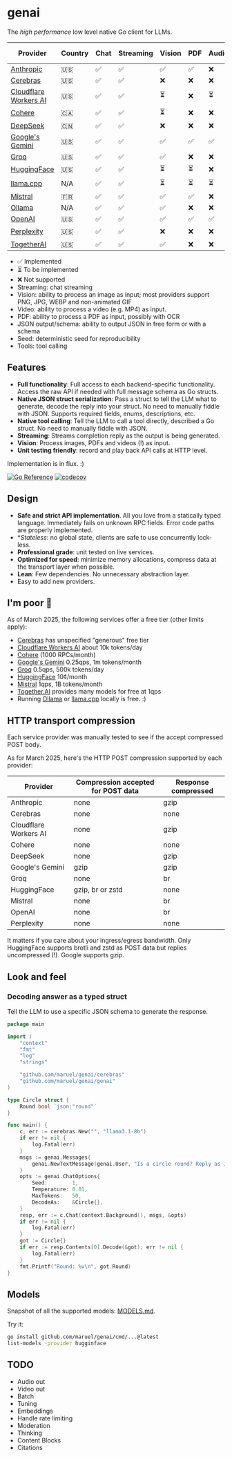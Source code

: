 # genai

The _high performance_ low level native Go client for LLMs.

| Provider                                                    | Country | Chat | Streaming | Vision | PDF | Audio | Video |JSON output | JSON schema | Seed | Tools |
| ----------------------------------------------------------- | ------- | ---- | --------- | ------ | --- | ----- | ----- | ----------- | ----------- | ---- | ----- |
| [Anthropic](https://console.anthropic.com/settings/billing) | 🇺🇸    | ✅   | ✅        | ✅     | ✅  | ❌    | ❌    | ❌          | ❌          | ❌   | ✅    |
| [Cerebras](https://cloud.cerebras.ai)                       | 🇺🇸    | ✅   | ✅        | ❌     | ❌  | ❌    | ❌    | ✅          | ✅          | ✅   | ✅    |
| [Cloudflare Workers AI](https://dash.cloudflare.com)        | 🇺🇸    | ✅   | ✅        | ⏳     | ❌  | ⏳    | ❌    | ✅          | ✅          | ✅   | ✅    |
| [Cohere](https://dashboard.cohere.com/billing)              | 🇨🇦    | ✅   | ✅        | ⏳     | ❌  | ❌    | ❌    | ✅          | ✅          | ✅   | ✅    |
| [DeepSeek](https://platform.deepseek.com)                   | 🇨🇳    | ✅   | ✅        | ❌     | ❌  | ❌    | ❌    | ✅          | ❌          | ❌   | ✅    |
| [Google's Gemini](http://aistudio.google.com)               | 🇺🇸    | ✅   | ✅        | ✅     | ✅  | ✅    | ✅    | ✅          | ✅          | ✅   | ✅    |
| [Groq](https://console.groq.com/dashboard/usage)            | 🇺🇸    | ✅   | ✅        | ✅     | ❌  | ❌    | ❌    | ✅          | ❌          | ✅   | ✅    |
| [HuggingFace](https://huggingface.co/settings/billing)      | 🇺🇸    | ✅   | ✅        | ⏳     | ⏳  | ❌    | ❌    | ⏳          | ⏳          | ✅   | ✅    |
| [llama.cpp](https://github.com/ggml-org/llama.cpp)          | N/A     | ✅   | ✅        | ⏳     | ⏳  | ⏳    | ⏳    | ⏳          | ⏳          | ✅   | ⏳    |
| [Mistral](https://console.mistral.ai/usage)                 | 🇫🇷    | ✅   | ✅        | ✅     | ✅  | ❌    | ❌    | ✅          | ✅          | ✅   | ✅    |
| [Ollama](https://ollama.com/)                               | N/A     | ✅   | ✅        | ✅     | ❌  | ❌    | ❌    | ❌          | ✅          | ✅   | ✅    |
| [OpenAI](https://platform.openai.com/usage)                 | 🇺🇸    | ✅   | ✅        | ✅     | ✅  | ✅    | ❌    | ✅          | ✅          | ✅   | ✅    |
| [Perplexity](https://www.perplexity.ai/settings/api)        | 🇺🇸    | ✅   | ✅        | ❌     | ❌  | ❌    | ❌    | ❌          | ⏳          | ❌   | ❌    |
| [TogetherAI](https://api.together.ai/settings/billing)      | 🇺🇸    | ✅   | ✅        | ✅     | ❌  | ❌    | ✅    | ✅          | ✅          | ✅   | ✅    |

- ✅ Implemented
- ⏳ To be implemented
- ❌ Not supported
- Streaming: chat streaming
- Vision: ability to process an image as input; most providers support PNG, JPG, WEBP and non-animated GIF
- Video: ability to process a video (e.g. MP4) as input.
- PDF: ability to process a PDF as input, possibly with OCR
- JSON output/schema: ability to output JSON in free form or with a schema
- Seed: deterministic seed for reproducibility
- Tools: tool calling

## Features

- **Full functionality**: Full access to each backend-specific functionality.
  Access the raw API if needed with full message schema as Go structs.
- **Native JSON struct serialization**: Pass a struct to tell the LLM what to
  generate, decode the reply into your struct. No need to manually fiddle with
  JSON. Supports required fields, enums, descriptions, etc.
- **Native tool calling**: Tell the LLM to call a tool directly, described a Go
  struct. No need to manually fiddle with JSON.
- **Streaming**: Streams completion reply as the output is being generated.
- **Vision**: Process images, PDFs and videos (!) as input.
- **Unit testing friendly**: record and play back API calls at HTTP level.

Implementation is in flux. :)

[![Go Reference](https://pkg.go.dev/badge/github.com/maruel/genai/.svg)](https://pkg.go.dev/github.com/maruel/genai/)
[![codecov](https://codecov.io/gh/maruel/genai/graph/badge.svg?token=VLBH363B6N)](https://codecov.io/gh/maruel/genai)

## Design

- **Safe and strict API implementation**. All you love from a statically typed
  language. Immediately fails on unknown RPC fields. Error code paths are
  properly implemented.
- **Stateless*: no global state, clients are safe to use concurrently lock-less.
- **Professional grade**: unit tested on live services.
- **Optimized for speed**: minimize memory allocations, compress data at the
  transport layer when possible.
- **Lean**: Few dependencies. No unnecessary abstraction layer.
- Easy to add new providers.


## I'm poor 💸

As of March 2025, the following services offer a free tier (other limits
apply):

- [Cerebras](https://cerebras.ai/inference) has unspecified "generous" free tier
- [Cloudflare Workers AI](https://developers.cloudflare.com/workers-ai/platform/pricing/) about 10k tokens/day
- [Cohere](https://docs.cohere.com/docs/rate-limits) (1000 RPCs/month)
- [Google's Gemini](https://ai.google.dev/gemini-api/docs/rate-limits) 0.25qps, 1m tokens/month
- [Groq](https://console.groq.com/docs/rate-limits) 0.5qps, 500k tokens/day
- [HuggingFace](https://huggingface.co/docs/api-inference/pricing) 10¢/month
- [Mistral](https://help.mistral.ai/en/articles/225174-what-are-the-limits-of-the-free-tier) 1qps, 1B tokens/month
- [Together.AI](https://api.together.ai/settings/plans) provides many models for free at 1qps
- Running [Ollama](https://ollama.com/) or [llama.cpp](https://github.com/ggml-org/llama.cpp) locally is free. :)


## HTTP transport compression

Each service provider was manually tested to see if the accept compressed POST body.

As for March 2025, here's the HTTP POST compression supported by each provider:

| Provider    | Compression accepted for POST data | Response compressed |
| ----------- | ---------------------------------- | ------------------- |
| Anthropic   | none                               | gzip                |
| Cerebras    | none                               | none                |
| Cloudflare Workers AI | none                     | gzip                |
| Cohere      | none                               | none                |
| DeepSeek    | none                               | gzip                |
| Google's Gemini | gzip                           | gzip                |
| Groq        | none                               | br                  |
| HuggingFace | gzip, br or zstd                   | none                |
| Mistral     | none                               | br                  |
| OpenAI      | none                               | br                  |
| Perplexity  | none                               | none                |

It matters if you care about your ingress/egress bandwidth. Only HuggingFace
supports brotli and zstd as POST data but replies uncompressed (!). Google
supports gzip.


## Look and feel

### Decoding answer as a typed struct

Tell the LLM to use a specific JSON schema to generate the response.

```go
package main

import (
	"context"
	"fmt"
	"log"
	"strings"

	"github.com/maruel/genai/cerebras"
	"github.com/maruel/genai/genai"
)

type Circle struct {
    Round bool `json:"round"`
}

func main() {
    c, err := cerebras.New("", "llama3.1-8b")
    if err != nil {
        log.Fatal(err)
    }
    msgs := genai.Messages{
        genai.NewTextMessage(genai.User, "Is a circle round? Reply as JSON."),
    }
    opts := genai.ChatOptions{
        Seed:        1,
        Temperature: 0.01,
        MaxTokens:   50,
        DecodeAs:    &Circle{},
    }
    resp, err := c.Chat(context.Background(), msgs, &opts)
    if err != nil {
        log.Fatal(err)
    }
    got := Circle{}
    if err := resp.Contents[0].Decode(&got); err != nil {
        log.Fatal(err)
    }
    fmt.Printf("Round: %v\n", got.Round)
}
```


## Models

Snapshot of all the supported models: [MODELS.md](MODELS.md).

Try it:

```bash
go install github.com/maruel/genai/cmd/...@latest
list-models -provider hugginface
```


## TODO

- Audio out
- Video out
- Batch
- Tuning
- Embeddings
- Handle rate limiting
- Moderation
- Thinking
- Content Blocks
- Citations
